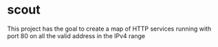 # scout
This project has the goal to create a map of HTTP services running with port 80 on all the valid address in the IPv4 range
